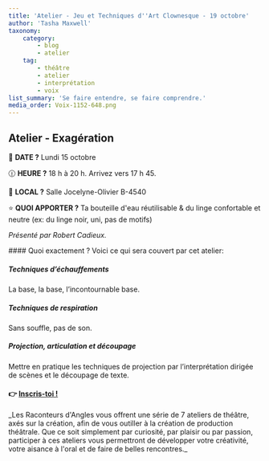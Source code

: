 ```yaml
---
title: 'Atelier - Jeu et Techniques d''Art Clownesque - 19 octobre'
author: 'Tasha Maxwell'
taxonomy:
    category:
        - blog
        - atelier
    tag:
        - théâtre
        - atelier
        - interprétation
        - voix
list_summary: 'Se faire entendre, se faire comprendre.'
media_order: Voix-1152-648.png
---
```


## Atelier - Exagération
📆 **DATE ?** Lundi 15 octobre

🕧 **HEURE ?** 18 h à 20 h. Arrivez vers 17 h 45.

📍 **LOCAL ?** Salle Jocelyne-Olivier B-4540

⭐ **QUOI APPORTER ?** Ta bouteille d'eau réutilisable & du linge confortable et neutre (ex: du linge noir, uni, pas de motifs)

_Présenté par Robert Cadieux._
<p>
    <p>
	</p>
</p>
#### Quoi exactement ?
Voici ce qui sera couvert par cet atelier:


##### Techniques d’échauffements 
La base, la base, l’incontournable base.
##### Techniques de respiration
Sans souffle, pas de son.
##### Projection, articulation et découpage
Mettre en pratique les techniques de projection par l’interprétation dirigée de scènes et le découpage de texte.

#### 👉 [Inscris-toi !](https://lepointdevente.com/billets/kbg250827002)
<p>
    <span class="line"></span>
</p>
_Les Raconteurs d'Angles vous offrent une série de 7 ateliers de théâtre, axés sur la création, afin de vous outiller à la création de production théâtrale.
Que ce soit simplement par curiosité, par plaisir ou par passion, participer à ces ateliers vous permettront de développer votre créativité, votre aisance à l'oral et de faire de belles rencontres._